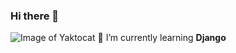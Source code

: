 ### Hi there 👋
![Image of Yaktocat](https://github-readme-streak-stats.herokuapp.com/?user=mohammad4kh&theme=tokyonight)
🌱 I’m currently learning **Django**
